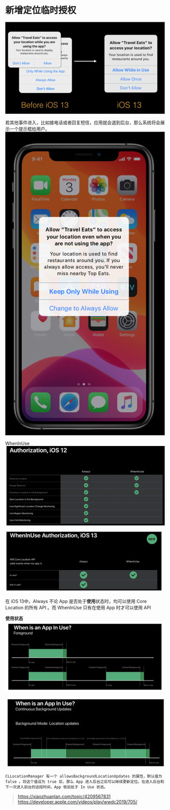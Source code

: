 # 新增定位临时授权

![696a1db42a8579694567e6d41d27daa](media/15610389798402/696a1db42a8579694567e6d41d27daac.png)

若其他事件进入，比如接电话或者回复短信，应用就会退到后台，那么系统将会展示一个提示框给用户。
![2434672b0280df9c59233404866988d6](media/15610389798402/2434672b0280df9c59233404866988d6.png)


WhenInUse
![23_32_16__06_23_2019](media/15610389798402/23_32_16__06_23_2019.jpg)

![-w689](media/15610389798402/15613040593128.jpg)

在 iOS 13中，Always 不论 App 是否处于**使用**状态时，均可以使用 Core Location 的所有 API 。而 WhenInUse 只有在使用 App 时才可以使用 API

**使用状态**
![-w697](media/15610389798402/15613041115147.jpg)


![-w684](media/15610389798402/15613042330555.jpg)

```
CLLocationManager 有一个 allowsBackgroundLocationUpdates 的属性，默认值为 false 。将这个值设为 true 后，那么 App 进入后台之后可以继续更新定位。在进入后台和下一次进入前台的这段时间，App 依旧处于 In Use 状态。
```


> https://xiaozhuanlan.com/topic/4209567831
> https://developer.apple.com/videos/play/wwdc2019/705/